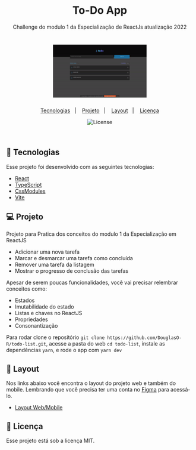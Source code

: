 



<h1 align="center"> To-Do App </h1>

<p align="center">
    Challenge do modulo 1 da Especialização de ReactJs atualização 2022
</p>


<h1 align="center">
    <img alt="Habits" title="Habits" src=".github/Todo-list.gif" width="50%"/>
</h1>

<p align="center">
  <a href="#-tecnologias">Tecnologias</a>&nbsp;&nbsp;&nbsp;|&nbsp;&nbsp;&nbsp;
  <a href="#-projeto">Projeto</a>&nbsp;&nbsp;&nbsp;|&nbsp;&nbsp;&nbsp;
  <a href="#-layout">Layout</a>&nbsp;&nbsp;&nbsp;|&nbsp;&nbsp;&nbsp;
  <a href="#memo-licença">Licença</a>
</p>

<p align="center">
  <img alt="License" src="https://img.shields.io/static/v1?label=license&message=MIT&color=15C3D6&labelColor=000000">
</p>
<br>

## 🚀 Tecnologias

Esse projeto foi desenvolvido com as seguintes tecnologias:

- [React](https://reactjs.org)
- [TypeScript](https://www.typescriptlang.org/)
- [CssModules](https://github.com/css-modules/css-modules)
- [Vite](https://vitejs.dev/)


## 💻 Projeto
Projeto para Pratica dos conceitos do modulo 1 da Especialização em ReactJS

- Adicionar uma nova tarefa
- Marcar e desmarcar uma tarefa como concluída
- Remover uma tarefa da listagem
- Mostrar o progresso de conclusão das tarefas

Apesar de serem poucas funcionalidades, você vai precisar relembrar conceitos como:

- Estados
- Imutabilidade do estado
- Listas e chaves no ReactJS
- Propriedades
- Consonantização

Para rodar clone o repositório  `git clone https://github.com/DouglasO-R/todo-list.git`, acesse a pasta do web `cd todo-list`, instale as dependências `yarn`, e rode o app com `yarn dev` 

## 🔖 Layout

Nos links abaixo você encontra o layout do projeto web e também do mobile. Lembrando que você precisa ter uma conta no [Figma](http://figma.com/) para acessá-lo.

- [Layout Web/Mobile](https://www.figma.com/file/NioO8FdYG3XpiQ018zSp8t/ToDo-List-(Copy))


## :memo: Licença

Esse projeto está sob a licença MIT.


